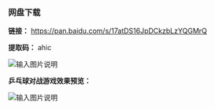 ### 网盘下载

**链接：** https://pan.baidu.com/s/17atDS16JpDCkzbLzYQGMrQ 

**提取码：** ahic 

![输入图片说明](https://images.gitee.com/uploads/images/2020/0820/115451_74794f41_7785827.jpeg "图怪兽_6019894cc394ad904689234b6cf6b4c7_99096.jpg")

 **乒乓球对战游戏效果预览：** 

![输入图片说明](https://images.gitee.com/uploads/images/2020/0805/212117_3958eed7_7785827.png "1.png")